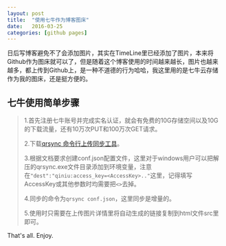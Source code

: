 ```yaml
---
layout: post
title:  "使用七牛作为博客图床"
date:   2016-03-25
categories: [github pages]
---
```


日后写博客避免不了会添加图片，其实在TimeLine里已经添加了图片，本来将Github作为图床就可以了，但是随着这个博客使用的时间越来越长，图片也越来越多，都上传到Github上，是一种不道德的行为哈哈，我这里用的是七牛云存储作为我的图床，还是挺方便的。  

## 七牛使用简单步骤

>1.首先注册七牛账号并完成实名认证，就会有免费的10G存储空间以及10G的下载流量，还有10万次PUT和100万次GET请求。  
>
>2.下载[qrsync 命令行上传同步工具](http://developer.qiniu.com/code/v6/tool/qrsync.html)。  
>
>3.根据文档要求创建conf.json配置文件，这里对于windows用户可以把解压的qrsync.exe文件目录添加到环境变量，注意在`"dest":"qiniu:access_key=<AccessKey>.."`这里，记得填写AccessKey或其他参数时均需要把`<>`去掉。  
>
>4.同步的命令为`qrsync conf.json`，这里同步是增量的。  
>
>5.使用时只需要在上传图片详情里将自动生成的链接复制到html文件src里即可。

That's all. Enjoy.
